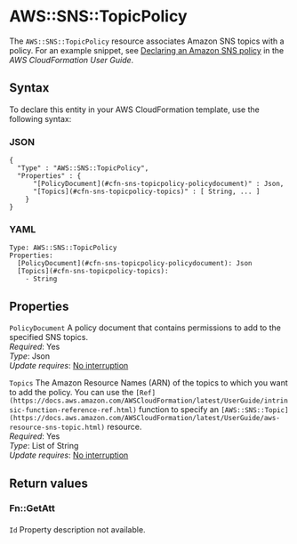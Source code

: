 # AWS::SNS::TopicPolicy<a name="aws-resource-sns-topicpolicy"></a>

The `AWS::SNS::TopicPolicy` resource associates Amazon SNS topics with a policy\. For an example snippet, see [Declaring an Amazon SNS policy](https://docs.aws.amazon.com/AWSCloudFormation/latest/UserGuide/quickref-iam.html#scenario-sns-policy) in the *AWS CloudFormation User Guide*\.

## Syntax<a name="aws-resource-sns-topicpolicy-syntax"></a>

To declare this entity in your AWS CloudFormation template, use the following syntax:

### JSON<a name="aws-resource-sns-topicpolicy-syntax.json"></a>

```
{
  "Type" : "AWS::SNS::TopicPolicy",
  "Properties" : {
      "[PolicyDocument](#cfn-sns-topicpolicy-policydocument)" : Json,
      "[Topics](#cfn-sns-topicpolicy-topics)" : [ String, ... ]
    }
}
```

### YAML<a name="aws-resource-sns-topicpolicy-syntax.yaml"></a>

```
Type: AWS::SNS::TopicPolicy
Properties: 
  [PolicyDocument](#cfn-sns-topicpolicy-policydocument): Json
  [Topics](#cfn-sns-topicpolicy-topics): 
    - String
```

## Properties<a name="aws-resource-sns-topicpolicy-properties"></a>

`PolicyDocument`  <a name="cfn-sns-topicpolicy-policydocument"></a>
A policy document that contains permissions to add to the specified SNS topics\.  
*Required*: Yes  
*Type*: Json  
*Update requires*: [No interruption](https://docs.aws.amazon.com/AWSCloudFormation/latest/UserGuide/using-cfn-updating-stacks-update-behaviors.html#update-no-interrupt)

`Topics`  <a name="cfn-sns-topicpolicy-topics"></a>
The Amazon Resource Names \(ARN\) of the topics to which you want to add the policy\. You can use the ` [Ref](https://docs.aws.amazon.com/AWSCloudFormation/latest/UserGuide/intrinsic-function-reference-ref.html) ` function to specify an ` [AWS::SNS::Topic](https://docs.aws.amazon.com/AWSCloudFormation/latest/UserGuide/aws-resource-sns-topic.html) ` resource\.  
*Required*: Yes  
*Type*: List of String  
*Update requires*: [No interruption](https://docs.aws.amazon.com/AWSCloudFormation/latest/UserGuide/using-cfn-updating-stacks-update-behaviors.html#update-no-interrupt)

## Return values<a name="aws-resource-sns-topicpolicy-return-values"></a>

### Fn::GetAtt<a name="aws-resource-sns-topicpolicy-return-values-fn--getatt"></a>

#### <a name="aws-resource-sns-topicpolicy-return-values-fn--getatt-fn--getatt"></a>

`Id`  <a name="Id-fn::getatt"></a>
Property description not available\.